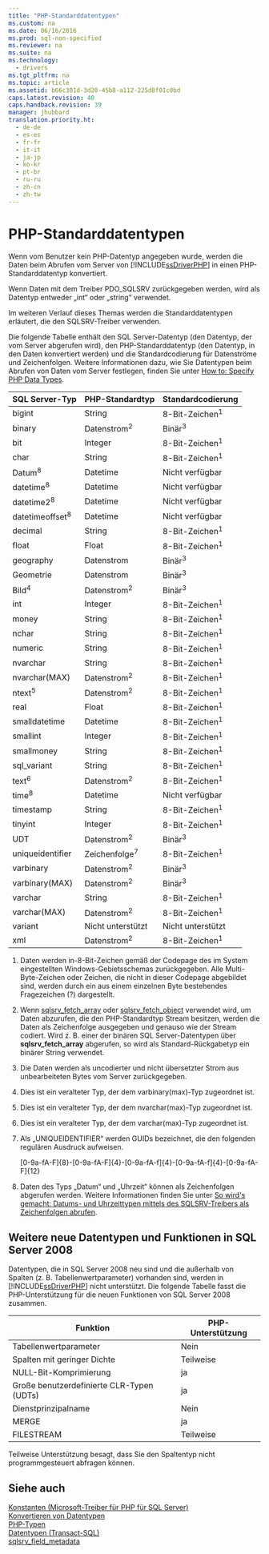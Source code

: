 ```yaml
---
title: "PHP-Standarddatentypen"
ms.custom: na
ms.date: 06/16/2016
ms.prod: sql-non-specified
ms.reviewer: na
ms.suite: na
ms.technology: 
  - drivers
ms.tgt_pltfrm: na
ms.topic: article
ms.assetid: b66c301d-3d20-45b8-a112-225d8f01c0bd
caps.latest.revision: 40
caps.handback.revision: 39
manager: jhubbard
translation.priority.ht: 
  - de-de
  - es-es
  - fr-fr
  - it-it
  - ja-jp
  - ko-kr
  - pt-br
  - ru-ru
  - zh-cn
  - zh-tw
---
```

# PHP-Standarddatentypen
Wenn vom Benutzer kein PHP-Datentyp angegeben wurde, werden die Daten beim Abrufen vom Server von [!INCLUDE[ssDriverPHP](../content/includes/ssDriverPHP_md.md)] in einen PHP-Standarddatentyp konvertiert.  
  
Wenn Daten mit dem Treiber PDO\_SQLSRV zurückgegeben werden, wird als Datentyp entweder „int“ oder „string“ verwendet.  
  
Im weiteren Verlauf dieses Themas werden die Standarddatentypen erläutert, die den SQLSRV-Treiber verwenden.  
  
Die folgende Tabelle enthält den SQL Server-Datentyp \(den Datentyp, der vom Server abgerufen wird\), den PHP-Standarddatentyp \(den Datentyp, in den Daten konvertiert werden\) und die Standardcodierung für Datenströme und Zeichenfolgen. Weitere Informationen dazu, wie Sie Datentypen beim Abrufen von Daten vom Server festlegen, finden Sie unter [How to: Specify PHP Data Types](../Topic/How%20to:%20Specify%20PHP%20Data%20Types.md).  
  
|SQL Server-Typ|PHP-Standardtyp|Standardcodierung|  
|-------------------|--------------------|--------------------|  
|bigint|String|8\-Bit-Zeichen<sup>1</sup>|  
|binary|Datenstrom<sup>2</sup>|Binär<sup>3</sup>|  
|bit|Integer|8\-Bit-Zeichen<sup>1</sup>|  
|char|String|8\-Bit-Zeichen<sup>1</sup>|  
|Datum<sup>8</sup>|Datetime|Nicht verfügbar|  
|datetime<sup>8</sup>|Datetime|Nicht verfügbar|  
|datetime2<sup>8</sup>|Datetime|Nicht verfügbar|  
|datetimeoffset<sup>8</sup>|Datetime|Nicht verfügbar|  
|decimal|String|8\-Bit-Zeichen<sup>1</sup>|  
|float|Float|8\-Bit-Zeichen<sup>1</sup>|  
|geography|Datenstrom|Binär<sup>3</sup>|  
|Geometrie|Datenstrom|Binär<sup>3</sup>|  
|Bild<sup>4</sup>|Datenstrom<sup>2</sup>|Binär<sup>3</sup>|  
|int|Integer|8\-Bit-Zeichen<sup>1</sup>|  
|money|String|8\-Bit-Zeichen<sup>1</sup>|  
|nchar|String|8\-Bit-Zeichen<sup>1</sup>|  
|numeric|String|8\-Bit-Zeichen<sup>1</sup>|  
|nvarchar|String|8\-Bit-Zeichen<sup>1</sup>|  
|nvarchar\(MAX\)|Datenstrom<sup>2</sup>|8\-Bit-Zeichen<sup>1</sup>|  
|ntext<sup>5</sup>|Datenstrom<sup>2</sup>|8\-Bit-Zeichen<sup>1</sup>|  
|real|Float|8\-Bit-Zeichen<sup>1</sup>|  
|smalldatetime|Datetime|8\-Bit-Zeichen<sup>1</sup>|  
|smallint|Integer|8\-Bit-Zeichen<sup>1</sup>|  
|smallmoney|String|8\-Bit-Zeichen<sup>1</sup>|  
|sql\_variant|String|8\-Bit-Zeichen<sup>1</sup>|  
|text<sup>6</sup>|Datenstrom<sup>2</sup>|8\-Bit-Zeichen<sup>1</sup>|  
|time<sup>8</sup>|Datetime|Nicht verfügbar|  
|timestamp|String|8\-Bit-Zeichen<sup>1</sup>|  
|tinyint|Integer|8\-Bit-Zeichen<sup>1</sup>|  
|UDT|Datenstrom<sup>2</sup>|Binär<sup>3</sup>|  
|uniqueidentifier|Zeichenfolge<sup>7</sup>|8\-Bit-Zeichen<sup>1</sup>|  
|varbinary|Datenstrom<sup>2</sup>|Binär<sup>3</sup>|  
|varbinary\(MAX\)|Datenstrom<sup>2</sup>|Binär<sup>3</sup>|  
|varchar|String|8\-Bit-Zeichen<sup>1</sup>|  
|varchar\(MAX\)|Datenstrom<sup>2</sup>|8\-Bit-Zeichen<sup>1</sup>|  
|variant|Nicht unterstützt|Nicht unterstützt|  
|xml|Datenstrom<sup>2</sup>|8\-Bit-Zeichen<sup>1</sup>|  
  
1.  Daten werden in\-8-Bit-Zeichen gemäß der Codepage des im System eingestellten Windows-Gebietsschemas zurückgegeben. Alle Multi\-Byte-Zeichen oder Zeichen, die nicht in dieser Codepage abgebildet sind, werden durch ein aus einem einzelnen Byte bestehendes Fragezeichen \(?\) dargestellt.  
  
2.  Wenn [sqlsrv_fetch_array](../content/sqlsrv_fetch_array.md) oder [sqlsrv_fetch_object](../content/sqlsrv_fetch_object.md) verwendet wird, um Daten abzurufen, die den PHP-Standardtyp Stream besitzen, werden die Daten als Zeichenfolge ausgegeben und genauso wie der Stream codiert. Wird z. B. einer der binären SQL Server-Datentypen über **sqlsrv\_fetch\_array** abgerufen, so wird als Standard-Rückgabetyp ein binärer String verwendet.  
  
3.  Die Daten werden als uncodierter und nicht übersetzter Strom aus unbearbeiteten Bytes vom Server zurückgegeben.  
  
4.  Dies ist ein veralteter Typ, der dem varbinary\(max\)-Typ zugeordnet ist.  
  
5.  Dies ist ein veralteter Typ, der dem nvarchar\(max\)-Typ zugeordnet ist.  
  
6.  Dies ist ein veralteter Typ, der dem varchar\(max\)-Typ zugeordnet ist.  
  
7.  Als „UNIQUEIDENTIFIER“ werden GUIDs bezeichnet, die den folgenden regulären Ausdruck aufweisen.  
  
    \[0\-9a\-fA\-F\]{8}\-\[0\-9a\-fA\-F\]{4}\-\[0\-9a\-fA\-f\]{4}\-\[0\-9a\-fA\-f\]{4}\-\[0\-9a\-fA\-F\]{12}  
  
8.  Daten des Typs „Datum“ und „Uhrzeit“ können als Zeichenfolgen abgerufen werden. Weitere Informationen finden Sie unter [So wird's gemacht: Datums- und Uhrzeittypen mittels des SQLSRV-Treibers als Zeichenfolgen abrufen](../Topic/How%20to:%20Retrieve%20Date%20and%20Time%20Type%20as%20Strings%20Using%20the%20SQLSRV%20Driver.md).  
  
## Weitere neue Datentypen und Funktionen in SQL Server 2008  
Datentypen, die in SQL Server 2008 neu sind und die außerhalb von Spalten \(z. B. Tabellenwertparameter\) vorhanden sind, werden in [!INCLUDE[ssDriverPHP](../content/includes/ssDriverPHP_md.md)] nicht unterstützt. Die folgende Tabelle fasst die PHP-Unterstützung für die neuen Funktionen von SQL Server 2008 zusammen.  
  
|Funktion|PHP-Unterstützung|  
|-----------|---------------|  
|Tabellenwertparameter|Nein|  
|Spalten mit geringer Dichte|Teilweise|  
|NULL\-Bit-Komprimierung|ja|  
|Große benutzerdefinierte CLR-Typen \(UDTs\)|ja|  
|Dienstprinzipalname|Nein|  
|MERGE|ja|  
|FILESTREAM|Teilweise|  
  
Teilweise Unterstützung besagt, dass Sie den Spaltentyp nicht programmgesteuert abfragen können.  
  
## Siehe auch  
[Konstanten &#40;Microsoft-Treiber für PHP für SQL Server&#41;](../content/Constants--Microsoft-Drivers-for-PHP-for-SQL-Server-.md)  
[Konvertieren von Datentypen](../content/Converting-Data-Types.md)  
[PHP-Typen](http://go.microsoft.com/fwlink/?LinkId=109071)  
[Datentypen \(Transact\-SQL\)](http://go.microsoft.com/fwlink/?LinkId=109068)  
[sqlsrv_field_metadata](../content/sqlsrv_field_metadata.md)  
  
